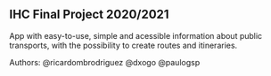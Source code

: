 ## IHC Final Project 2020/2021

App with easy-to-use, simple and acessible information about public transports, with the possibility to create routes and itineraries. 

Authors: @ricardombrodriguez
         @dxogo
         @paulogsp

